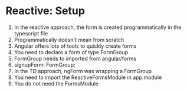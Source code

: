 # Reactive: Setup
01. In the reactive approach, the form is created programmatically in the typescript file
02. Programmatically doesn't mean from scratch
03. Angular offers lots of tools to quickly create forms
04. You need to declare a form of type FormGroup
05. FormGroup needs to imported from angular/forms
06. signupForm: FormGroup;
07. In the TD approach, ngForm was wrapping a FormGroup
08. You need to import the ReactiveFormsModule in app.module
09. You do not need the FormsModule